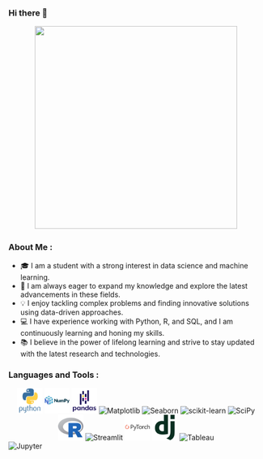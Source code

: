 ### Hi there 👋
<div align="center">
  <img src="https://user-images.githubusercontent.com/59734313/157189039-c09b3e38-9f42-42c0-ab54-14f1574190a7.gif" width="400" height="400"/>
</div>

### About Me :
- 🎓 I am a student with a strong interest in data science and machine learning.
- 🌱 I am always eager to expand my knowledge and explore the latest advancements in these fields.
- 💡  I enjoy tackling complex problems and finding innovative solutions using data-driven approaches.
- 💻 I have experience working with Python, R, and SQL, and I am continuously learning and honing my skills.
- 📚 I believe in the power of lifelong learning and strive to stay updated with the latest research and technologies.

### Languages and Tools :
<div align="center">
  <img src="https://github.com/devicons/devicon/blob/master/icons/python/python-original-wordmark.svg" title="Python" alt="Python" width="50" height="50"/>
  <img src="https://github.com/devicons/devicon/blob/master/icons/numpy/numpy-original-wordmark.svg" title="NumPy" alt="NumPy" width="50" height="50"/>
  <img src="https://github.com/devicons/devicon/blob/master/icons/pandas/pandas-original-wordmark.svg" title="Pandas" alt="Pandas" width="50" height="50"/>
  <img src="https://matplotlib.org/stable/_images/sphx_glr_logos2_003.png" title="Matplotlib" alt="Matplotlib" width="50" height="50"/>
  <img src="https://repository-images.githubusercontent.com/4704710/fd110d80-63d1-11eb-9ae4-de7c23c9dedc" title="Seaborn" alt="Seaborn" width="50" height="50"/>
  <img src="https://upload.wikimedia.org/wikipedia/commons/thumb/0/05/Scikit_learn_logo_small.svg/1200px-Scikit_learn_logo_small.svg.png" title="scikit-learn" alt="scikit-learn" width="50" height="50"/>
  <img src="https://www.fullstackpython.com/img/logos/scipy.png" title="SciPy" alt="SciPy" width="50" height="50"/>
  <img src="https://github.com/devicons/devicon/blob/master/icons/r/r-original.svg" title="R" alt="R" width="50" height="50"/>
  <img src="https://cdn.analyticsvidhya.com/wp-content/uploads/2021/06/39595st.jpeg" title="Streamlit" alt="Streamlit" width="50" height="50"/>
  <img src="https://github.com/devicons/devicon/blob/master/icons/pytorch/pytorch-original-wordmark.svg" title="PyTorch" alt="PyTorch" width="50" height="50"/>
  <img src="https://raw.githubusercontent.com/devicons/devicon/1119b9f84c0290e0f0b38982099a2bd027a48bf1/icons/django/django-plain.svg" title="Django" alt="Django" width="50" height="50"/>
  <img src="https://assets.stickpng.com/images/62e14245eb4d9a9dc054c181.png" title="Tableau" alt="Tableau" width="50" height="50"/>
</div>
  <img src="https://upload.wikimedia.org/wikipedia/commons/thumb/3/38/Jupyter_logo.svg/1200px-Jupyter_logo.svg.png" title="Jupyter" alt="Jupyter" width="50" height="50"/>
</div>


